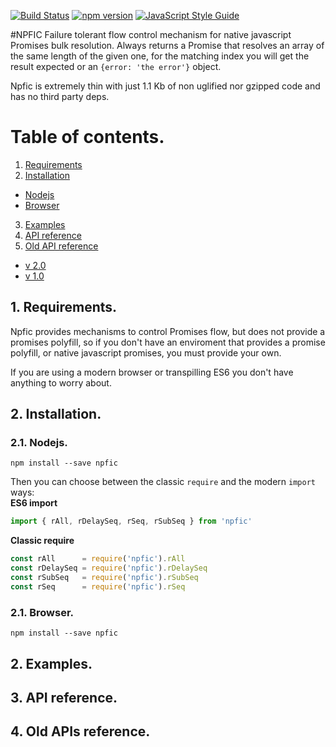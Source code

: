 [![Build Status](https://travis-ci.org/josegl/npfic.svg?branch=master)](https://travis-ci.org/josegl/npfic)
[![npm version](https://img.shields.io/npm/v/npfic.svg?style=flat-square)](https://www.npmjs.com/package/npfic)
[![JavaScript Style Guide](https://img.shields.io/badge/code%20style-standard-brightgreen.svg)](http://standardjs.com/)

#NPFIC
Failure tolerant flow control mechanism for native javascript Promises bulk resolution.
Always returns a Promise that resolves an array of the same length of the given one, for
the matching index you will get the result expected or an `{error: 'the error'}` object.

Npfic is extremely thin with just 1.1 Kb of non uglified nor gzipped code and has no third
party deps.

# Table of contents.
1. [Requirements](#requirements)
2. [Installation](#Installation)
  * [Nodejs](#installNodejs)
  * [Browser](#Browser)
3. [Examples](#examples)
4. [API reference](#api)
5. [Old API reference](#oldapi)
  * [v 2.0](#v2)
  * [v 1.0](#v1)

## <a name='requirements'></a>1. Requirements.
Npfic provides mechanisms to control Promises flow, but does not provide a promises 
polyfill, so if you don't have an enviroment that provides a promise polyfill, or native
javascript promises, you must provide your own.

If you are using a modern browser or transpilling ES6 you don't have anything to worry 
about.

## <a name='installation'></a>2. Installation.
### <a name='installNodejs'></a>2.1. Nodejs.
`npm install --save npfic`

Then you can choose between the classic `require` and the modern `import` ways:</br>
**ES6 import**</br> 
```javascript
import { rAll, rDelaySeq, rSeq, rSubSeq } from 'npfic'
```

**Classic require**
```javascript
const rAll      = require('npfic').rAll
const rDelaySeq = require('npfic').rDelaySeq
const rSubSeq   = require('npfic').rSubSeq
const rSeq      = require('npfic').rSeq
```

### <a name='installNodejs'></a>2.1. Browser.
`npm install --save npfic`

## <a name='Examples'></a>2. Examples.
## <a name='api'></a>3. API reference.
## <a name='oldapi'></a>4. Old APIs reference.
